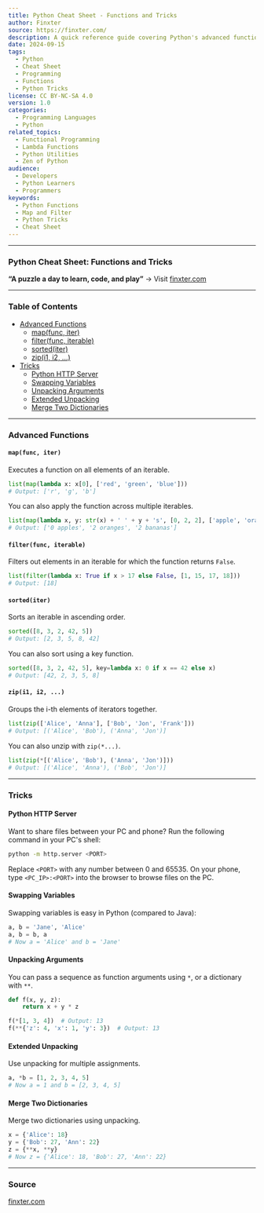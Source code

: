 ```yaml
---
title: Python Cheat Sheet - Functions and Tricks
author: Finxter
source: https://finxter.com/
description: A quick reference guide covering Python's advanced functions and handy tricks, including map, filter, sorted, zip, and more.
date: 2024-09-15
tags:
  - Python
  - Cheat Sheet
  - Programming
  - Functions
  - Python Tricks
license: CC BY-NC-SA 4.0
version: 1.0
categories:
  - Programming Languages
  - Python
related_topics:
  - Functional Programming
  - Lambda Functions
  - Python Utilities
  - Zen of Python
audience: 
  - Developers
  - Python Learners
  - Programmers
keywords: 
  - Python Functions
  - Map and Filter
  - Python Tricks
  - Cheat Sheet
---
```

---

### Python Cheat Sheet: Functions and Tricks

**“A puzzle a day to learn, code, and play”** → Visit [finxter.com](https://finxter.com/)

---

### Table of Contents
- [Advanced Functions](#advanced-functions)
  - [map(func, iter)](#mapfunc-iter)
  - [filter(func, iterable)](#filterfunc-iterable)
  - [sorted(iter)](#sortediter)
  - [zip(i1, i2, ...)](#zipi1-i2-)
- [Tricks](#tricks)
  - [Python HTTP Server](#python-http-server)
  - [Swapping Variables](#swapping-variables)
  - [Unpacking Arguments](#unpacking-arguments)
  - [Extended Unpacking](#extended-unpacking)
  - [Merge Two Dictionaries](#merge-two-dictionaries)

---

### Advanced Functions

#### `map(func, iter)`
Executes a function on all elements of an iterable.

```python
list(map(lambda x: x[0], ['red', 'green', 'blue']))
# Output: ['r', 'g', 'b']
```

You can also apply the function across multiple iterables.

```python
list(map(lambda x, y: str(x) + ' ' + y + 's', [0, 2, 2], ['apple', 'orange', 'banana']))
# Output: ['0 apples', '2 oranges', '2 bananas']
```

#### `filter(func, iterable)`
Filters out elements in an iterable for which the function returns `False`.

```python
list(filter(lambda x: True if x > 17 else False, [1, 15, 17, 18]))
# Output: [18]
```

#### `sorted(iter)`
Sorts an iterable in ascending order.

```python
sorted([8, 3, 2, 42, 5])
# Output: [2, 3, 5, 8, 42]
```

You can also sort using a key function.

```python
sorted([8, 3, 2, 42, 5], key=lambda x: 0 if x == 42 else x)
# Output: [42, 2, 3, 5, 8]
```

#### `zip(i1, i2, ...)`
Groups the i-th elements of iterators together.

```python
list(zip(['Alice', 'Anna'], ['Bob', 'Jon', 'Frank']))
# Output: [('Alice', 'Bob'), ('Anna', 'Jon')]
```

You can also unzip with `zip(*...)`.

```python
list(zip(*[('Alice', 'Bob'), ('Anna', 'Jon')]))
# Output: [('Alice', 'Anna'), ('Bob', 'Jon')]
```

---

### Tricks

#### Python HTTP Server
Want to share files between your PC and phone? Run the following command in your PC's shell:

```bash
python -m http.server <PORT>
```

Replace `<PORT>` with any number between 0 and 65535. On your phone, type `<PC_IP>:<PORT>` into the browser to browse files on the PC.

#### Swapping Variables
Swapping variables is easy in Python (compared to Java):

```python
a, b = 'Jane', 'Alice'
a, b = b, a
# Now a = 'Alice' and b = 'Jane'
```

#### Unpacking Arguments
You can pass a sequence as function arguments using `*`, or a dictionary with `**`.

```python
def f(x, y, z):
    return x + y * z

f(*[1, 3, 4])  # Output: 13
f(**{'z': 4, 'x': 1, 'y': 3})  # Output: 13
```

#### Extended Unpacking
Use unpacking for multiple assignments.

```python
a, *b = [1, 2, 3, 4, 5]
# Now a = 1 and b = [2, 3, 4, 5]
```

#### Merge Two Dictionaries
Merge two dictionaries using unpacking.

```python
x = {'Alice': 18}
y = {'Bob': 27, 'Ann': 22}
z = {**x, **y}
# Now z = {'Alice': 18, 'Bob': 27, 'Ann': 22}
```

---

### Source
[finxter.com](https://finxter.com/)